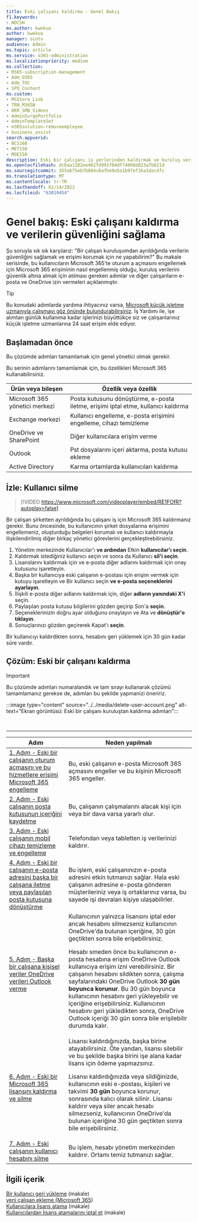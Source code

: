 ```yaml
---
title: Eski çalışanı kaldırma - Genel Bakış
f1.keywords:
- NOCSH
ms.author: kwekua
author: kwekua
manager: scotv
audience: Admin
ms.topic: article
ms.service: o365-administration
ms.localizationpriority: medium
ms.collection:
- M365-subscription-management
- Adm_O365
- Adm_TOC
- SPO_Content
ms.custom:
- MSStore_Link
- TRN_M365B
- OKR_SMB_Videos
- AdminSurgePortfolio
- AdminTemplateSet
- m365solution-removeemployee
- business_assist
search.appverid:
- BCS160
- MET150
- MOE150
description: Eski bir çalışanı iş yerlerinden kaldırmak ve kuruluş verilerini Microsoft 365 için bu çözümde yer alan adımları izleyin.
ms.openlocfilehash: dcbaa1282ee462fd991f04df74008d823a7b621d
ms.sourcegitcommit: 355ab75eb7b604c6afbe9a5a1b97ef16a1dec4fc
ms.translationtype: MT
ms.contentlocale: tr-TR
ms.lasthandoff: 02/14/2022
ms.locfileid: "63019454"
---
```

# <a name="overview-remove-a-former-employee-and-secure-data"></a>Genel bakış: Eski çalışanı kaldırma ve verilerin güvenliğini sağlama

Şu soruyla sık sık karşılarız: "Bir çalışan kuruluşumdan ayrıldığında verilerin güvenliğini sağlamak ve erişimi korumak için ne yapabilirim?" Bu makale serisinde, bu kullanıcıların Microsoft 365'te oturum a açmasını engellemek için Microsoft 365 erişiminin nasıl engellenmiş olduğu, kuruluş verilerini güvenlik altına almak için atılması gereken adımlar ve diğer çalışanların e-posta ve OneDrive izin vermeleri açıklanmıştır.

> [!TIP]
> Bu konudaki adımlarda yardıma ihtiyacınız varsa, [Microsoft küçük işletme uzmanıyla çalışmayı göz önünde bulundurabilirsiniz](https://go.microsoft.com/fwlink/?linkid=2186871). İş Yardımı ile, işe alımtan günlük kullanıma kadar işlerinizi büyüttükçe siz ve çalışanlarınız küçük işletme uzmanlarına 24 saat erişim elde ediyor.

## <a name="before-you-begin"></a>Başlamadan önce

Bu çözümde adımları tamamlamak için genel yönetici olmak gerekir.

Bu serinin adımlarını tamamlamak için, bu özellikleri Microsoft 365 kullanabilirsiniz.

|Ürün veya bileşen|Özellik veya özellik|
|---|---|
|Microsoft 365 yönetici merkezi|Posta kutusunu dönüştürme, e-posta iletme, erişimi iptal etme, kullanıcı kaldırma |
|Exchange merkezi|Kullanıcı engelleme, e-posta erişimini engelleme, cihazı temizleme |
|OneDrive ve SharePoint |Diğer kullanıcılara erişim verme |
|Outlook|Pst dosyalarını içeri aktarma, posta kutusu ekleme |
|Active Directory|Karma ortamlarda kullanıcıları kaldırma |

## <a name="watch-delete-a-user"></a>İzle: Kullanıcı silme

> [!VIDEO https://www.microsoft.com/videoplayer/embed/RE1FOfR?autoplay=false]

Bir çalışan şirketten ayrıldığında bu çalışanı iş için Microsoft 365 kaldırmanız gerekir. Bunu öncesinde, bu kullanıcının şirket dosyalarına erişimini engellemeniz, oluşturduğu belgeleri korumalı ve kullanıcı kaldırmayla ilişkilendirilmiş diğer birkaç yönetici görevlerini gerçekleştirebilirsiniz.

1. Yönetim merkezinde Kullanıcılar'ı **ve ardından** Etkin **kullanıcılar'ı seçin**.
1. Kaldırmak istediğiniz kullanıcı seçin ve sonra da Kullanıcı **sil'i seçin**.
1. Lisanslarını kaldırmak için ve e-posta diğer adlarını kaldırmak için onay kutusunu işaretleyin.
1. Başka bir kullanıcıya eski çalışanın e-postası için erişim vermek için kutuyu işaretleyin ve Bir kullanıcı seçin **ve e-posta seçeneklerini ayarlayın**.
1. İlişkili e-posta diğer adlarını kaldırmak için, diğer **adların yanındaki X'i** seçin.
1. Paylaşılan posta kutusu bilgilerini gözden geçirip Son'a **seçin**.
1. Seçeneklerinizin doğru ayar olduğunu onaylayın ve Ata ve **dönüştür'e tıklayın**.
1. Sonuçlarınızı gözden geçirerek Kapat'ı **seçin**.

Bir kullanıcıyı kaldırdikten sonra, hesabını geri yüklemek için 30 gün kadar süre vardır.

## <a name="solution-remove-a-former-employee"></a>Çözüm: Eski bir çalışanı kaldırma

> [!IMPORTANT]
> Bu çözümde adımları numaralandık ve tam sırayı kullanarak çözümü tamamlamanız gerekse de, adımları bu şekilde yapmanizi öneririz.

:::image type="content" source="../../media/delete-user-account.png" alt-text="Ekran görüntüsü: Eski bir çalışanı kuruluştan kaldırma adımları":::

<br>

****

|Adım|Neden yapılmalı|
|---|---|
|[1. Adım - Eski bir çalışanın oturum açmasını ve bu hizmetlere erişimi Microsoft 365 engelleme](remove-former-employee-step-1.md)|Bu, eski çalışanın e-posta Microsoft 365 açmasını engeller ve bu kişinin Microsoft 365 engeller.|
|[2. Adım - Eski çalışanın posta kutusunun içeriğini kaydetme](remove-former-employee-step-2.md)|Bu, çalışanın çalışmalarını alacak kişi için veya bir dava varsa yararlı olur.|
|[3. Adım - Eski çalışanın mobil cihazı temizleme ve engelleme](remove-former-employee-step-3.md)|Telefondan veya tabletten iş verilerinizi kaldırır.|
|[4. Adım - Eski bir çalışanın e-posta adresini başka bir çalışana iletme veya paylaşılan posta kutusuna dönüştürme](remove-former-employee-step-4.md)|Bu işlem, eski çalışanınızın e-posta adresini etkin tutmanızı sağlar. Hala eski çalışanın adresine e-posta gönderen müşterileriniz veya iş ortaklarınız varsa, bu sayede işi devralan kişiye ulaşabilirler.|
|[5. Adım - Başka bir çalışana kişisel veriler OneDrive verileri Outlook verme](remove-former-employee-step-5.md)|Kullanıcının yalnızca lisansını iptal eder ancak hesabını silmezseniz kullanıcının OneDrive'da bulunan içeriğine, 30 gün geçtikten sonra bile erişebilirsiniz. <p> Hesabı smeden önce bu kullanıcının e-posta hesabına erişim OneDrive Outlook kullanıcıya erişim izni verebilirsiniz. Bir çalışanın hesabını sildikten sonra, çalışma sayfalarındaki OneDrive Outlook **30 gün boyunca korunur**. Bu 30 gün boyunca kullanıcının hesabını geri yükleyebilir ve içeriğine erişebilirsiniz. Kullanıcının hesabını geri yükledikten sonra, OneDrive Outlook içeriği 30 gün sonra bile erişilebilir durumda kalır.| 
|[6. Adım - Eski bir Microsoft 365 lisansını kaldırma ve silme](remove-former-employee-step-6.md)|Lisansı kaldırdığınızda, başka birine atayabilirsiniz. Öte yandan, lisansı silebilir ve bu şekilde başka birini işe alana kadar lisans için ödeme yapmazsınız.  <p> Lisansı kaldırdığınızda veya sildiğinizde, kullanıcının eski e-postası, kişileri ve takvimi **30 gün** boyunca korunur, sonrasında kalıcı olarak silinir. Lisansı kaldırır veya siler ancak hesabı silmezseniz, kullanıcının OneDrive'da bulunan içeriğine 30 gün geçtikten sonra bile erişebilirsiniz.  |
|[7. Adım - Eski çalışanın kullanıcı hesabını silme](remove-former-employee-step-7.md)|Bu işlem, hesabı yönetim merkezinden kaldırır. Ortamı temiz tutmanızı sağlar.|

## <a name="related-content"></a>İlgili içerik

[Bir kullanıcı geri yükleme](restore-user.md) (makale)\
[yeni çalışan ekleme (Microsoft 365](add-new-employee.md))\
[Kullanıcılara lisans atama](../manage/assign-licenses-to-users.md) (makale)\
[Kullanıcılardan lisans atamalarını iptal et](../manage/remove-licenses-from-users.md) (makale)

